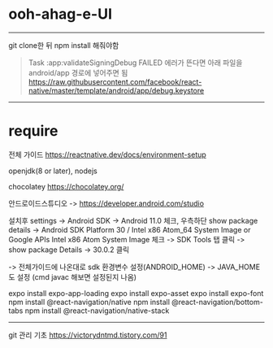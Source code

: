 ﻿# ooh-ahag-e-UI

---

git clone한 뒤 npm install 해줘야함

> Task :app:validateSigningDebug FAILED 에러가 뜬다면
> 아래 파일을 android/app 경로에 넣어주면 됨
> https://raw.githubusercontent.com/facebook/react-native/master/template/android/app/debug.keystore

---

# require

전체 가이드
https://reactnative.dev/docs/environment-setup

openjdk(8 or later), nodejs

chocolatey
https://chocolatey.org/

안드로이드스튜디오
-> https://developer.android.com/studio

설치후 settings -> Android SDK -> Android 11.0 체크, 우측하단 show package details -> Android SDK Platform 30 / Intel x86 Atom_64 System Image or Google APIs Intel x86 Atom System Image 체크
-> SDK Tools 탭 클릭 -> show package Details -> 30.0.2 클릭

-> 전체가이드에 나온대로 sdk 환경변수 설정(ANDROID_HOME) -> JAVA_HOME도 설정 (cmd javac 해보면 설정된지 나옴)

expo install expo-app-loading
expo install expo-asset
expo install expo-font
npm install @react-navigation/native
npm install @react-navigation/bottom-tabs
npm install @react-navigation/native-stack

---

git 관리 기초
https://victorydntmd.tistory.com/91
